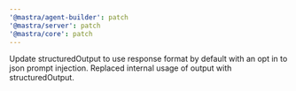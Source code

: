 ```yaml
---
'@mastra/agent-builder': patch
'@mastra/server': patch
'@mastra/core': patch
---
```


Update structuredOutput to use response format by default with an opt in to json prompt injection.
Replaced internal usage of output with structuredOutput.
